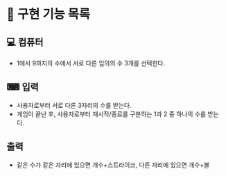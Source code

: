 # 📄 구현 기능 목록

## 💻 컴퓨터

- 1에서 9까지의 수에서 서로 다른 임의의 수 3개를 선택한다.

## ⌨ 입력

- 사용자로부터 서로 다른 3자리의 수를 받는다.
- 게임이 끝난 후, 사용자로부터 재시작/종료를 구분하는 1과 2 중 하나의 수를 받는다.

## 출력

- 같은 수가 같은 자리에 있으면 개수+스트라이크, 다른 자리에 있으면 개수+볼
